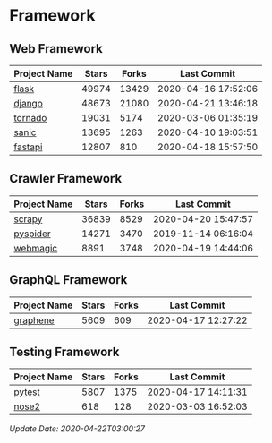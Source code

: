 # Framework

## Web Framework

| Project Name | Stars | Forks | Last Commit |
| ------------ | ----- | ----- | ----------- |
| [flask](https://github.com/pallets/flask) | 49974 | 13429 | 2020-04-16 17:52:06 |
| [django](https://github.com/django/django) | 48673 | 21080 | 2020-04-21 13:46:18 |
| [tornado](https://github.com/tornadoweb/tornado) | 19031 | 5174 | 2020-03-06 01:35:19 |
| [sanic](https://github.com/huge-success/sanic) | 13695 | 1263 | 2020-04-10 19:03:51 |
| [fastapi](https://github.com/tiangolo/fastapi) | 12807 | 810 | 2020-04-18 15:57:50 |

## Crawler Framework

| Project Name | Stars | Forks | Last Commit |
| ------------ | ----- | ----- | ----------- |
| [scrapy](https://github.com/scrapy/scrapy) | 36839 | 8529 | 2020-04-20 15:47:57 |
| [pyspider](https://github.com/binux/pyspider) | 14271 | 3470 | 2019-11-14 06:16:04 |
| [webmagic](https://github.com/code4craft/webmagic) | 8891 | 3748 | 2020-04-19 14:44:06 |

## GraphQL Framework

| Project Name | Stars | Forks | Last Commit |
| ------------ | ----- | ----- | ----------- |
| [graphene](https://github.com/graphql-python/graphene) | 5609 | 609 | 2020-04-17 12:27:22 |

## Testing Framework

| Project Name | Stars | Forks | Last Commit |
| ------------ | ----- | ----- | ----------- |
| [pytest](https://github.com/pytest-dev/pytest) | 5807 | 1375 | 2020-04-17 14:11:31 |
| [nose2](https://github.com/nose-devs/nose2) | 618 | 128 | 2020-03-03 16:52:03 |

*Update Date: 2020-04-22T03:00:27*
